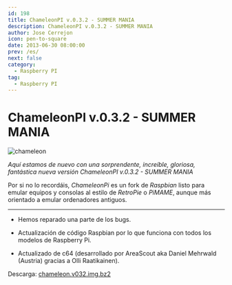 ```yaml
---
id: 198
title: ChameleonPI v.0.3.2 - SUMMER MANIA
description: ChameleonPI v.0.3.2 - SUMMER MANIA
author: Jose Cerrejon
icon: pen-to-square
date: 2013-06-30 08:00:00
prev: /es/
next: false
category:
  - Raspberry PI
tag:
  - Raspberry PI
---
```


# ChameleonPI v.0.3.2 - SUMMER MANIA

![chameleon](/images/chameleon.jpg)

*Aquí estamos de nuevo con una sorprendente, increíble, gloriosa, fantástica nueva versión ChameleonPI v.0.3.2 - SUMMER MANIA*

Por si no lo recordáis, *ChameleonPi* es un fork de *Raspbian* listo para emular equipos y consolas al estilo de *RetroPie* o *PiMAME*, aunque más orientado a emular ordenadores antiguos.

- - -
* Hemos reparado una parte de los bugs.

* Actualización de código Raspbian por lo que funciona con todos los modelos de Raspberry Pi.

* Actualizado de c64 (desarrollado por AreaScout aka Daniel Mehrwald (Austria)
gracias a Olli Raatikainen).

Descarga: [chameleon.v032.img.bz2](http://download.chameleon.enging.com/chameleon.v032.img.bz2)